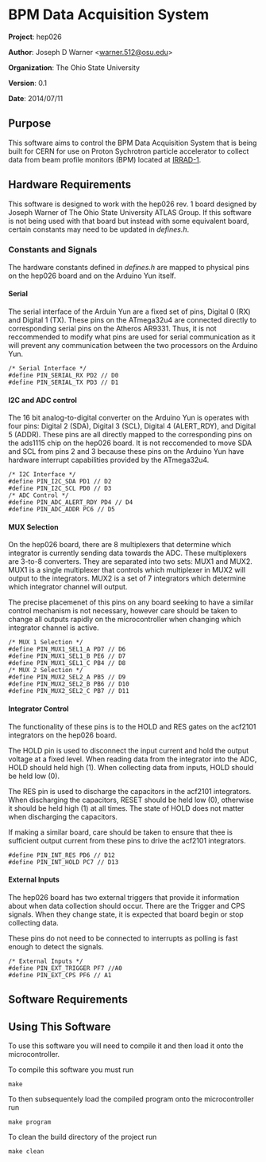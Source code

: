 # BPM Data Acquisition System

**Project**: hep026

**Author**: Joseph D Warner <<warner.512@osu.edu>>

**Organization**: The Ohio State University

**Version**: 0.1

**Date**: 2014/07/11

## Purpose

This software aims to control the BPM Data Acquisition System that is being
built for CERN for use on Proton Sychrotron particle accelerator to collect
data from beam profile monitors (BPM) located at
[IRRAD-1](https://irradiation.web.cern.ch/irradiation/irrad1.htm).

## Hardware Requirements

This software is designed to work with the hep026 rev. 1 board designed by
Joseph Warner of The Ohio State University ATLAS Group. If this software is
not being used with that board but instead with some equivalent board, certain
constants may need to be updated in *defines.h*.

### Constants and Signals

The hardware constants defined in *defines.h* are mapped to physical pins on
the hep026 board and on the Arduino Yun itself.

#### Serial

The serial interface of the Arduin Yun are a fixed set of pins, Digital 0 (RX)
and Digital 1 (TX). These pins on the ATmega32u4 are connected directly to
corresponding serial pins on the Atheros AR9331. Thus, it is not reccommended
to modify what pins are used for serial communication as it will prevent any
communication between the two processors on the Arduino Yun.

    /* Serial Interface */
    #define PIN_SERIAL_RX PD2 // D0
    #define PIN_SERIAL_TX PD3 // D1

#### I2C and ADC control

The 16 bit analog-to-digital converter on the Arduino Yun is operates with
four pins: Digital 2 (SDA), Digital 3 (SCL), Digital 4 (ALERT_RDY), and
Digital 5 (ADDR). These pins are all directly mapped to the corresponding pins
on the ads1115 chip on the hep026 board.  It is not reccomended to move SDA
and SCL from pins 2 and 3 because these pins on the Arduino Yun have hardware
interrupt capabilities provided by the ATmega32u4.

    /* I2C Interface */
    #define PIN_I2C_SDA PD1 // D2
    #define PIN_I2C_SCL PD0 // D3
    /* ADC Control */
    #define PIN_ADC_ALERT_RDY PD4 // D4
    #define PIN_ADC_ADDR PC6 // D5

#### MUX Selection

On the hep026 board, there are 8 multiplexers that determine which integrator
is currently sending data towards the ADC. These multiplexers are 3-to-8
converters. They are separated into two sets: MUX1 and MUX2. MUX1 is a
single multiplexer that controls which multiplexer in MUX2 will output to the
integrators. MUX2 is a set of 7 integrators which determine which integrator
channel will output.

The precise placemenet of this pins on any board seeking to have a similar
control mechanism is not necessary, however care should be taken to change all
outputs rapidly on the microcontroller when changing which integrator channel
is active.

    /* MUX 1 Selection */
    #define PIN_MUX1_SEL1_A PD7 // D6
    #define PIN_MUX1_SEL1_B PE6 // D7
    #define PIN_MUX1_SEL1_C PB4 // D8
    /* MUX 2 Selection */
    #define PIN_MUX2_SEL2_A PB5 // D9
    #define PIN_MUX2_SEL2_B PB6 // D10
    #define PIN_MUX2_SEL2_C PB7 // D11

#### Integrator Control

The functionality of these pins is to the HOLD and RES gates on the acf2101
integrators on the hep026 board.

The HOLD pin is used to disconnect the input current and hold the output
voltage at a fixed level. When reading data from the integrator into the ADC,
HOLD should held high (1). When collecting data from inputs, HOLD should be
held low (0).

The RES pin is used to discharge the capacitors in the acf2101 integrators.
When discharging the capacitors, RESET should be held low (0), otherwise it
should be held high (1) at all times. The state of HOLD does not matter when
discharging the capacitors.

If making a similar board, care should be taken to ensure that thee is
sufficient output current from these pins to drive the acf2101 integrators.

    #define PIN_INT_RES PD6 // D12
    #define PIN_INT_HOLD PC7 // D13

#### External Inputs

The hep026 board has two external triggers that provide it information about
when data collection should occur. There are the Trigger and CPS signals.
When they change state, it is expected that board begin or stop collecting
data.

These pins do not need to be connected to interrupts as polling is fast enough
to detect the signals.

    /* External Inputs */
    #define PIN_EXT_TRIGGER PF7 //A0
    #define PIN_EXT_CPS PF6 // A1

## Software Requirements

## Using This Software

To use this software you will need to compile it and then load it onto the
microcontroller.

To compile this software you must run

    make

To then subsequentely load the compiled program onto the microcontroller run

    make program

To clean the build directory of the project run

    make clean
